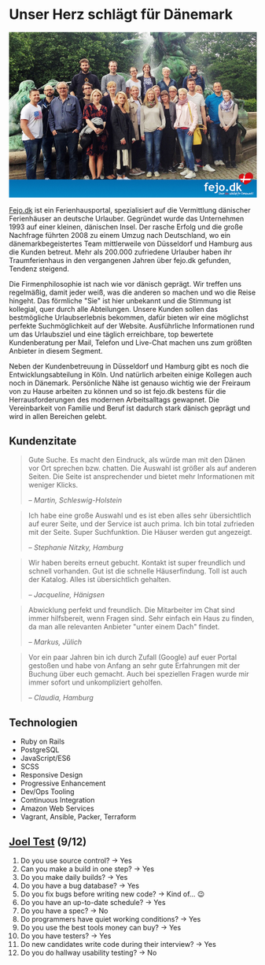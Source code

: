 # Unser Herz schlägt für Dänemark

![](/images/fejo-team.jpg)

[Fejo.dk](https://www.fejo.dk/) ist ein Ferienhausportal, spezialisiert auf die Vermittlung dänischer Ferienhäuser an deutsche Urlauber. Gegründet wurde das Unternehmen 1993 auf einer kleinen, dänischen Insel. Der rasche Erfolg und die große Nachfrage führten 2008 zu einem Umzug nach Deutschland, wo ein dänemarkbegeistertes Team mittlerweile von Düsseldorf und Hamburg aus die Kunden betreut. Mehr als 200.000 zufriedene Urlauber haben ihr Traumferienhaus in den vergangenen Jahren über fejo.dk gefunden, Tendenz steigend.

Die Firmenphilosophie ist nach wie vor dänisch geprägt. Wir treffen uns regelmäßig, damit jeder weiß, was die anderen so machen und wo die Reise hingeht. Das förmliche "Sie" ist hier unbekannt und die Stimmung ist kollegial, quer durch alle Abteilungen. Unsere Kunden sollen das bestmögliche Urlaubserlebnis bekommen, dafür bieten wir eine möglichst perfekte Suchmöglichkeit auf der Website. Ausführliche Informationen rund um das Urlaubsziel und eine täglich erreichbare, top bewertete Kundenberatung per Mail, Telefon und Live-Chat machen uns zum größten Anbieter in diesem Segment.

Neben der Kundenbetreuung in Düsseldorf und Hamburg gibt es noch die Entwicklungsabteilung in Köln. Und natürlich arbeiten einige Kollegen auch noch in Dänemark. Persönliche Nähe ist genauso wichtig wie der Freiraum von zu Hause arbeiten zu können und so ist fejo.dk bestens für die Herrausforderungen des modernen Arbeitsalltags gewapnet. Die Vereinbarkeit von Familie und Beruf ist dadurch stark dänisch geprägt und wird in allen Bereichen gelebt.

## Kundenzitate

> Gute Suche. Es macht den Eindruck, als würde man mit den Dänen vor Ort sprechen bzw. chatten. Die Auswahl ist größer als auf anderen Seiten. Die Seite ist ansprechender und bietet mehr Informationen mit weniger Klicks.
>
> – _Martin, Schleswig-Holstein_

> Ich habe eine große Auswahl und es ist eben alles sehr übersichtlich auf eurer Seite, und der Service ist auch prima. Ich bin total zufrieden mit der Seite. Super Suchfunktion. Die Häuser werden gut angezeigt.
>
> – _Stephanie Nitzky, Hamburg_

> Wir haben bereits erneut gebucht. Kontakt ist super freundlich und schnell vorhanden. Gut ist die schnelle Häuserfindung. Toll ist auch der Katalog. Alles ist übersichtlich gehalten.
>
> – _Jacqueline, Hänigsen_

> Abwicklung perfekt und freundlich. Die Mitarbeiter im Chat sind immer hilfsbereit, wenn Fragen sind. Sehr einfach ein Haus zu finden, da man alle relevanten Anbieter "unter einem Dach" findet.
>
> – _Markus, Jülich_

> Vor ein paar Jahren bin ich durch Zufall (Google) auf euer Portal gestoßen und habe von Anfang an sehr gute Erfahrungen mit der Buchung über euch gemacht. Auch bei speziellen Fragen wurde mir immer sofort und unkompliziert geholfen.
>
> – _Claudia, Hamburg_

## Technologien

* Ruby on Rails
* PostgreSQL
* JavaScript/ES6
* SCSS
* Responsive Design
* Progressive Enhancement
* Dev/Ops Tooling
* Continuous Integration
* Amazon Web Services
* Vagrant, Ansible, Packer, Terraform

## [Joel Test](https://www.joelonsoftware.com/2000/08/09/the-joel-test-12-steps-to-better-code/) (9/12)

1. Do you use source control? -> Yes
2. Can you make a build in one step? -> Yes
3. Do you make daily builds? -> Yes
4. Do you have a bug database? -> Yes
5. Do you fix bugs before writing new code? -> Kind of… :wink:
6. Do you have an up-to-date schedule? -> Yes
7. Do you have a spec? -> No
8. Do programmers have quiet working conditions? -> Yes
9. Do you use the best tools money can buy? -> Yes
10. Do you have testers? -> Yes
11. Do new candidates write code during their interview? -> Yes
12. Do you do hallway usability testing? -> No
